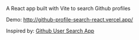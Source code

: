 A React app built with Vite to search Github profiles

Demo: http://github-profile-search-react.vercel.app/

Inspired by: [Github User Search App](https://nextjsdev.hashnode.dev/build-5-web-apps-in-10-hours-using-nextjs-reactjs-and-tailwind-css#heading-github-user-search-app)
